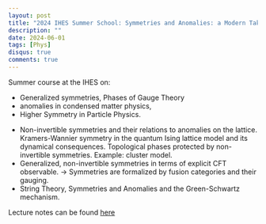 ```yaml
---
layout: post
title: "2024 IHES Summer School: Symmetries and Anomalies: a Modern Take"
description: ""
date: 2024-06-01
tags: [Phys]
disqus: true
comments: true
---
```

Summer course at the IHES on:
 * Generalized symmetries, Phases of Gauge Theory
 * anomalies in condensed matter physics,
 * Higher Symmetry in Particle Physics.
 <!--more-->
 * Non-invertible symmetries and their relations to anomalies on the lattice.  Kramers-Wannier
              symmetry in the quantum Ising lattice model and its dynamical consequences. Topological
              phases protected by non-invertible symmetries. Example: cluster model.
 * Generalized, non-invertible symmetries in terms of explicit CFT observable. -> Symmetries are
              formalized by fusion categories and their gauging.
 * String Theory, Symmetries and Anomalies and the Green-Schwartz mechanism.
             
Lecture notes can be found <a href="https://indico.math.cnrs.fr/event/11080/">here</a>
            